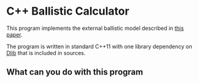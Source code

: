# C++ Ballistic Calculator

This program implements the external ballistic 
model described 
in [this paper](https://github.com/mazonka/artill/raw/master/drag_anziam.pdf).

The program is written in standard C++11 with 
one library dependency 
on [Dlib](http://dlib.net/) that is included in sources.

## What can you do with this program

 
